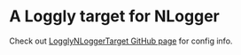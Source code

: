 A Loggly target for NLogger
===========================
Check out [LogglyNLoggerTarget GitHub page][1] for config info. 

[1]: http://tiernano.github.com/LogglyNLoggerTarget/